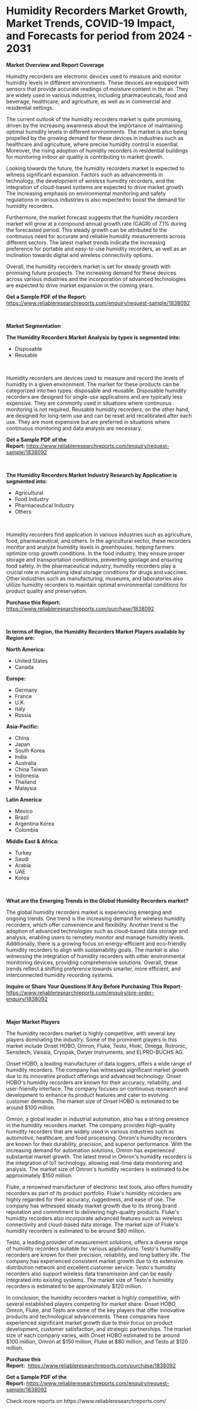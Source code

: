 <p><h1>Humidity Recorders Market Growth, Market Trends, COVID-19 Impact, and Forecasts for period from 2024 - 2031</h1></p><p><strong>Market Overview and Report Coverage</strong></p>
<p><p>Humidity recorders are electronic devices used to measure and monitor humidity levels in different environments. These devices are equipped with sensors that provide accurate readings of moisture content in the air. They are widely used in various industries, including pharmaceuticals, food and beverage, healthcare, and agriculture, as well as in commercial and residential settings.</p><p>The current outlook of the humidity recorders market is quite promising, driven by the increasing awareness about the importance of maintaining optimal humidity levels in different environments. The market is also being propelled by the growing demand for these devices in industries such as healthcare and agriculture, where precise humidity control is essential. Moreover, the rising adoption of humidity recorders in residential buildings for monitoring indoor air quality is contributing to market growth.</p><p>Looking towards the future, the humidity recorders market is expected to witness significant expansion. Factors such as advancements in technology, the development of wireless humidity recorders, and the integration of cloud-based systems are expected to drive market growth. The increasing emphasis on environmental monitoring and safety regulations in various industries is also expected to boost the demand for humidity recorders.</p><p>Furthermore, the market forecast suggests that the humidity recorders market will grow at a compound annual growth rate (CAGR) of 7.1% during the forecasted period. This steady growth can be attributed to the continuous need for accurate and reliable humidity measurements across different sectors. The latest market trends indicate the increasing preference for portable and easy-to-use humidity recorders, as well as an inclination towards digital and wireless connectivity options.</p><p>Overall, the humidity recorders market is set for steady growth with promising future prospects. The increasing demand for these devices across various industries and the incorporation of advanced technologies are expected to drive market expansion in the coming years.</p></p>
<p><strong>Get a Sample PDF of the Report:</strong> <a href="https://www.reliableresearchreports.com/enquiry/request-sample/1838092">https://www.reliableresearchreports.com/enquiry/request-sample/1838092</a></p>
<p>&nbsp;</p>
<p><strong>Market Segmentation</strong></p>
<p><strong>The Humidity Recorders Market Analysis by types is segmented into:</strong></p>
<p><ul><li>Disposable</li><li>Reusable</li></ul></p>
<p>&nbsp;</p>
<p><p>Humidity recorders are devices used to measure and record the levels of humidity in a given environment. The market for these products can be categorized into two types: disposable and reusable. Disposable humidity recorders are designed for single-use applications and are typically less expensive. They are commonly used in situations where continuous monitoring is not required. Reusable humidity recorders, on the other hand, are designed for long-term use and can be reset and recalibrated after each use. They are more expensive but are preferred in situations where continuous monitoring and data analysis are necessary.</p></p>
<p><strong>Get a Sample PDF of the Report:</strong>&nbsp;<a href="https://www.reliableresearchreports.com/enquiry/request-sample/1838092">https://www.reliableresearchreports.com/enquiry/request-sample/1838092</a></p>
<p>&nbsp;</p>
<p><strong>The Humidity Recorders Market Industry Research by Application is segmented into:</strong></p>
<p><ul><li>Agricultural</li><li>Food Industry</li><li>Pharmaceutical Industry</li><li>Others</li></ul></p>
<p>&nbsp;</p>
<p><p>Humidity recorders find application in various industries such as agriculture, food, pharmaceutical, and others. In the agricultural sector, these recorders monitor and analyze humidity levels in greenhouses, helping farmers optimize crop growth conditions. In the food industry, they ensure proper storage and transportation conditions, preventing spoilage and ensuring food safety. In the pharmaceutical industry, humidity recorders play a crucial role in maintaining ideal storage conditions for drugs and vaccines. Other industries such as manufacturing, museums, and laboratories also utilize humidity recorders to maintain optimal environmental conditions for product quality and preservation.</p></p>
<p><strong>Purchase this Report:</strong>&nbsp; <a href="https://www.reliableresearchreports.com/purchase/1838092">https://www.reliableresearchreports.com/purchase/1838092</a></p>
<p>&nbsp;</p>
<p><strong>In terms of Region, the Humidity Recorders Market Players available by Region are:</strong></p>
<p>
    <p> <strong> North America: </strong>
        <ul>
            <li>United States</li>
            <li>Canada</li>
        </ul>
        </p> 
    <p> <strong> Europe: </strong>
        <ul>
            <li>Germany</li>
            <li>France</li>
            <li>U.K.</li>
            <li>Italy</li>
            <li>Russia</li>
        </ul>
        </p> 
    <p> <strong> Asia-Pacific: </strong>
        <ul>
            <li>China</li>
            <li>Japan</li>
            <li>South Korea</li>
            <li>India</li>
            <li>Australia</li>
            <li>China Taiwan</li>
            <li>Indonesia</li>
            <li>Thailand</li>
            <li>Malaysia</li>
        </ul>
        </p> 
    <p> <strong> Latin America: </strong>
        <ul>
            <li>Mexico</li>
            <li>Brazil</li>
            <li>Argentina Korea</li>
            <li>Colombia</li>
        </ul>
        </p> 
    <p> <strong> Middle East & Africa: </strong>
        <ul>
            <li>Turkey</li>
            <li>Saudi</li>
            <li>Arabia</li>
            <li>UAE</li>
            <li>Korea</li>
        </ul>
    </p>
    </p>
<p>&nbsp;</p>
<p><strong>What are the Emerging Trends in the Global Humidity Recorders market?</strong></p>
<p><p>The global humidity recorders market is experiencing emerging and ongoing trends. One trend is the increasing demand for wireless humidity recorders, which offer convenience and flexibility. Another trend is the adoption of advanced technologies such as cloud-based data storage and analysis, enabling users to remotely monitor and manage humidity levels. Additionally, there is a growing focus on energy-efficient and eco-friendly humidity recorders to align with sustainability goals. The market is also witnessing the integration of humidity recorders with other environmental monitoring devices, providing comprehensive solutions. Overall, these trends reflect a shifting preference towards smarter, more efficient, and interconnected humidity recording systems.</p></p>
<p><strong>Inquire or Share Your Questions If Any Before Purchasing This Report</strong>- <a href="https://www.reliableresearchreports.com/enquiry/pre-order-enquiry/1838092">https://www.reliableresearchreports.com/enquiry/pre-order-enquiry/1838092</a></p>
<p>&nbsp;</p>
<p><strong>Major Market Players</strong></p>
<p><p>The humidity recorders market is highly competitive, with several key players dominating the industry. Some of the prominent players in this market include Onset HOBO, Omron, Fluke, Testo, Hioki, Omega, Rotronic, Sensitech, Vaisala, Cryopak, Dwyer Instruments, and ELPRO-BUCHS AG. </p><p>Onset HOBO, a leading manufacturer of data loggers, offers a wide range of humidity recorders. The company has witnessed significant market growth due to its innovative product offerings and advanced technology. Onset HOBO's humidity recorders are known for their accuracy, reliability, and user-friendly interface. The company focuses on continuous research and development to enhance its product features and cater to evolving customer demands. The market size of Onset HOBO is estimated to be around $100 million.</p><p>Omron, a global leader in industrial automation, also has a strong presence in the humidity recorders market. The company provides high-quality humidity recorders that are widely used in various industries such as automotive, healthcare, and food processing. Omron's humidity recorders are known for their durability, precision, and superior performance. With the increasing demand for automation solutions, Omron has experienced substantial market growth. The latest trend in Omron's humidity recorders is the integration of IoT technology, allowing real-time data monitoring and analysis. The market size of Omron's humidity recorders is estimated to be approximately $150 million.</p><p>Fluke, a renowned manufacturer of electronic test tools, also offers humidity recorders as part of its product portfolio. Fluke's humidity recorders are highly regarded for their accuracy, ruggedness, and ease of use. The company has witnessed steady market growth due to its strong brand reputation and commitment to delivering high-quality products. Fluke's humidity recorders also incorporate advanced features such as wireless connectivity and cloud-based data storage. The market size of Fluke's humidity recorders is estimated to be around $80 million.</p><p>Testo, a leading provider of measurement solutions, offers a diverse range of humidity recorders suitable for various applications. Testo's humidity recorders are known for their precision, reliability, and long battery life. The company has experienced consistent market growth due to its extensive distribution network and excellent customer service. Testo's humidity recorders also support wireless data transmission and can be easily integrated into existing systems. The market size of Testo's humidity recorders is estimated to be approximately $120 million.</p><p>In conclusion, the humidity recorders market is highly competitive, with several established players competing for market share. Onset HOBO, Omron, Fluke, and Testo are some of the key players that offer innovative products and technological advancements. These companies have experienced significant market growth due to their focus on product development, customer satisfaction, and strategic partnerships. The market size of each company varies, with Onset HOBO estimated to be around $100 million, Omron at $150 million, Fluke at $80 million, and Testo at $120 million.</p></p>
<p><strong>Purchase this Report:</strong>&nbsp;&nbsp;<a href="https://www.reliableresearchreports.com/purchase/1838092">https://www.reliableresearchreports.com/purchase/1838092</a></p>
<p></p>
<p><strong>Get a Sample PDF of the Report:</strong>&nbsp;<a href="https://www.reliableresearchreports.com/enquiry/request-sample/1838092">https://www.reliableresearchreports.com/enquiry/request-sample/1838092</a></p>
<p>Check more reports on https://www.reliableresearchreports.com/</p>